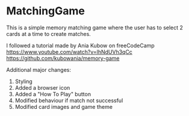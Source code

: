 # MatchingGame

This is a simple memory matching game where the user has to select 2 cards at a time to create matches.

I followed a tutorial made by Ania Kubow on freeCodeCamp
https://www.youtube.com/watch?v=lhNdUVh3qCc
https://github.com/kubowania/memory-game

Additional major changes:
1. Styling
2. Added a browser icon
3. Added a "How To Play" button
4. Modified behaviour if match not successful
5. Modified card images and game theme

